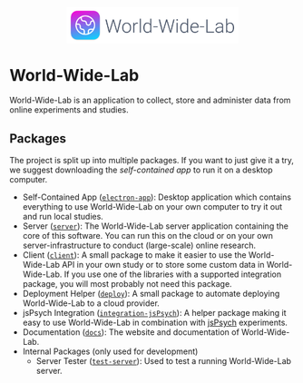 <p align="center">
  <img alt="The World-Wide-Lab Logo" src="img/logo.svg" width="60%" align="center">
</p>

# World-Wide-Lab

World-Wide-Lab is an application to collect, store and administer data from online experiments and studies.

## Packages

The project is split up into multiple packages. If you want to just give it a try, we suggest downloading the _self-contained app_ to run it on a desktop computer.

- Self-Contained App ([`electron-app`](./electron-app/)): Desktop application which contains everything to use World-Wide-Lab on your own computer to try it out and run local studies.
- Server ([`server`](./packages/server/)): The World-Wide-Lab server application containing the core of this software. You can run this on the cloud or on your own server-infrastructure to conduct (large-scale) online research.
- Client ([`client`](./packages/client/)): A small package to make it easier to use the World-Wide-Lab API in your own study or to store some custom data in World-Wide-Lab. If you use one of the libraries with a supported integration package, you will most probably not need this package.
- Deployment Helper ([`deploy`](./packages/deploy/)): A small package to automate deploying World-Wide-Lab to a cloud provider.
- jsPsych Integration ([`integration-jsPsych`](./packages/integration-jsPsych/)): A helper package making it easy to use World-Wide-Lab in combination with [jsPsych](https://www.jspsych.org/) experiments.
- Documentation ([`docs`](./docs/)): The website and documentation of World-Wide-Lab.
- Internal Packages (only used for development)
  - Server Tester ([`test-server`](./packages/test-server/)): Used to test a running World-Wide-Lab server.
